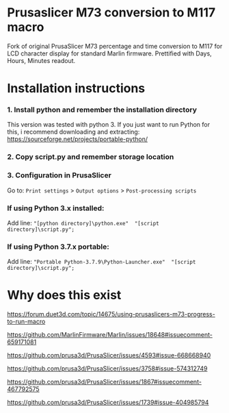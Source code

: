 # Prusaslicer M73 conversion to M117 macro
Fork of original PrusaSlicer M73 percentage and time conversion to M117 for LCD character display for standard Marlin firmware.
Prettified with Days, Hours, Minutes readout.

# Installation instructions

### 1. Install python and remember the installation directory 
This version was tested with python 3. If you just want to run Python for this, i recommend downloading and extracting:
https://sourceforge.net/projects/portable-python/

### 2. Copy script.py and remember storage location

### 3. Configuration in PrusaSlicer 
Go to: `Print settings` > `Output options` > `Post-processing scripts`

### If using Python 3.x installed:
Add line: `"[python directory]\python.exe"  "[script directory]\script.py";`

### If using Python 3.7.x portable:
Add line: `"Portable Python-3.7.9\Python-Launcher.exe"  "[script directory]\script.py";`

# Why does this exist
https://forum.duet3d.com/topic/14675/using-prusaslicers-m73-progress-to-run-macro

https://github.com/MarlinFirmware/Marlin/issues/18648#issuecomment-659171081

https://github.com/prusa3d/PrusaSlicer/issues/4593#issue-668668940

https://github.com/prusa3d/PrusaSlicer/issues/3758#issue-574312749

https://github.com/prusa3d/PrusaSlicer/issues/1867#issuecomment-467792575

https://github.com/prusa3d/PrusaSlicer/issues/1739#issue-404985794 

<!--
https://github.com/prusa3d/PrusaSlicer/issues/1317#issuecomment-429428291

pull Marlin

https://github.com/MarlinFirmware/Marlin/pull/15549

extra

https://github.com/MarlinFirmware/Marlin/issues?q=m73
-->

